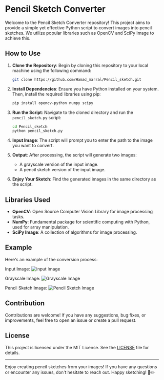 # Pencil Sketch Converter

Welcome to the Pencil Sketch Converter repository! This project aims to provide a simple yet effective Python script to convert images into pencil sketches. We utilize popular libraries such as OpenCV and SciPy Image to achieve this.

## How to Use

1. **Clone the Repository**: Begin by cloning this repository to your local machine using the following command:

   ```bash
   git clone https://github.com/Hamad_marral/Pencil_sketch.git
   ```

2. **Install Dependencies**: Ensure you have Python installed on your system. Then, install the required libraries using pip:

   ```bash
   pip install opencv-python numpy scipy
   ```

3. **Run the Script**: Navigate to the cloned directory and run the `pencil_sketch.py` script:

   ```bash
   cd Pencil_sketch
   python pencil_sketch.py
   ```

4. **Input Image**: The script will prompt you to enter the path to the image you want to convert.

5. **Output**: After processing, the script will generate two images:
   - A grayscale version of the input image.
   - A pencil sketch version of the input image.

6. **Enjoy Your Sketch**: Find the generated images in the same directory as the script.

## Libraries Used

- **OpenCV**: Open Source Computer Vision Library for image processing tasks.
- **NumPy**: Fundamental package for scientific computing with Python, used for array manipulation.
- **SciPy Image**: A collection of algorithms for image processing.

## Example

Here's an example of the conversion process:

Input Image:
![Input Image](G:\Python-Journey\Pencil_sketch.py\hamad.jpg)

Grayscale Image:
![Grayscale Image](G:\Python-Journey\Pencil_sketch.py\hamad_grayScale.jpg)

Pencil Sketch Image:
![Pencil Sketch Image](G:\Python-Journey\Pencil_sketch.py\hamd_pencil_sketch.jpg)

## Contribution

Contributions are welcome! If you have any suggestions, bug fixes, or improvements, feel free to open an issue or create a pull request.

## License

This project is licensed under the MIT License. See the [LICENSE](LICENSE) file for details.

---

Enjoy creating pencil sketches from your images! If you have any questions or encounter any issues, don't hesitate to reach out. Happy sketching! 🎨✏️
